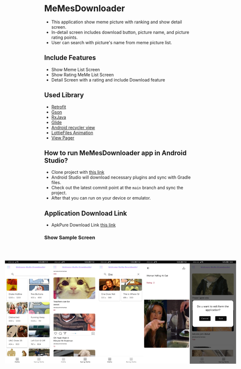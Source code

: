 # MeMesDownloader
+ This application show meme picture with ranking and show detail screen.
+ In-detail screen includes download button, picture name, and picture rating points.
+ User can search with picture's name from meme picture list.

## Include Features
- Show Meme List Screen
- Show Rating MeMe List Screen 
- Detail Screen with a rating and include Download feature 

## Used Library 
- [Retrofit](https://square.github.io/retrofit)
- [Gson](https://github.com/google/gson)
- [RxJava](https://github.com/ReactiveX/RxKotlin)
- [Glide](https://github.com/bumptech/glide)
- [Android recycler view](https://developer.android.com/reference/androidx/recyclerview/widget/RecyclerView)
- [LottieFiles Animation](https://lottiefiles.com/animation/xml)
- [View Pager](https://developer.android.com/guide/navigation/navigation-swipe-view)

## How to run MeMesDownloader app in Android Studio?
- Clone project with [this link](https://github.com/ShineThyuZan/MeMesDownloader)
- Android Studio will download necessary plugins and sync with Gradle files.
- Check out the latest commit point at the `main` branch and sync the project.
- After that you can run on your device or emulator.
  
## Application Download Link
- ApkPure Download Link [this link](https://apkpure.net/meme-downloader/com.example.cocktailrecipe)


### Show Sample Screen 
<div style="display: flex; justify-content: center; padding: 50px; ">
<img src="https://github.com/ShineThyuZan/MeMesDownloader/blob/main/app/src/main/res/drawable-xxxhdpi/home.jpg" alt="Home Screenshot" width="170" height="340">
<img src="https://github.com/ShineThyuZan/MeMesDownloader/blob/main/app/src/main/res/drawable-xxxhdpi/rating_list.jpg" alt="Rating List Screenshot" width="170" height="340">
<img src="https://github.com/ShineThyuZan/MeMesDownloader/blob/main/app/src/main/res/drawable-xxxhdpi/search_result.jpg" alt="Search Result Screenshot" width="170" height="340">
<img src="https://github.com/ShineThyuZan/MeMesDownloader/blob/main/app/src/main/res/drawable-xxxhdpi/detail.jpg" alt="Detail Screenshot" width="170" height="340">
<img src="https://github.com/ShineThyuZan/MeMesDownloader/blob/main/app/src/main/res/drawable-xxxhdpi/exit.jpg" alt="Exit Dialog Screenshot" width="170" height="340">
</div>


